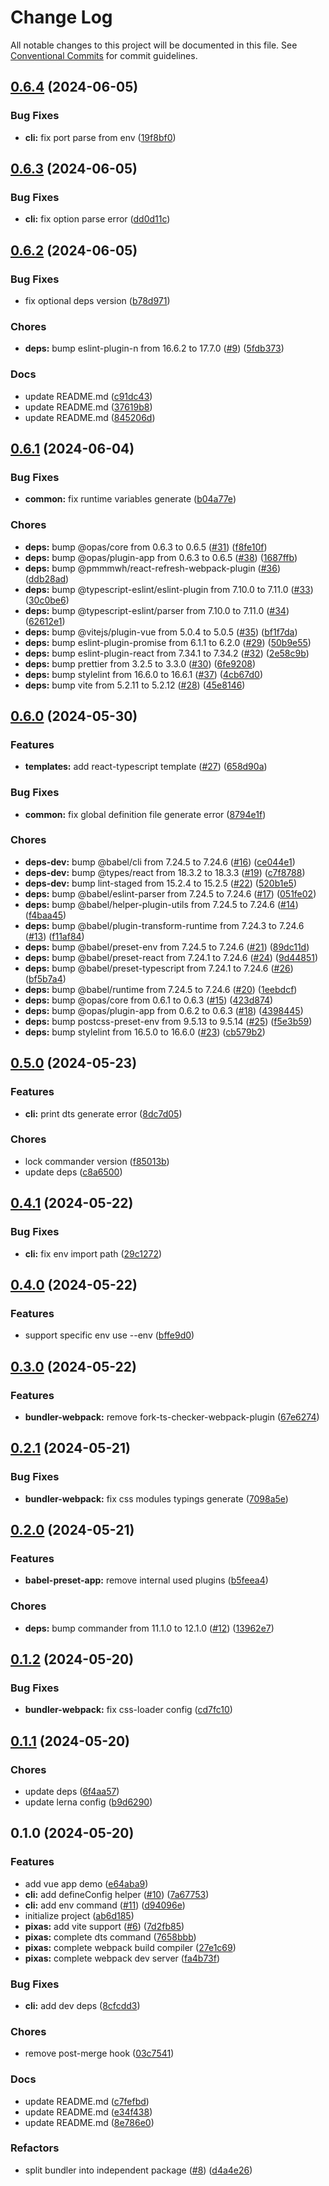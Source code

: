 # Change Log

All notable changes to this project will be documented in this file.
See [Conventional Commits](https://conventionalcommits.org) for commit guidelines.

## [0.6.4](https://github.com/kagawagao/pixas/compare/v0.6.3...v0.6.4) (2024-06-05)

### Bug Fixes

- **cli:** fix port parse from env ([19f8bf0](https://github.com/kagawagao/pixas/commit/19f8bf057ebac52e424a1f76c23b8c2140d541c6))

## [0.6.3](https://github.com/kagawagao/pixas/compare/v0.6.2...v0.6.3) (2024-06-05)

### Bug Fixes

- **cli:** fix option parse error ([dd0d11c](https://github.com/kagawagao/pixas/commit/dd0d11c3310d3499e815731ec1638f0db7f4ee29))

## [0.6.2](https://github.com/kagawagao/pixas/compare/v0.6.1...v0.6.2) (2024-06-05)

### Bug Fixes

- fix optional deps version ([b78d971](https://github.com/kagawagao/pixas/commit/b78d9710b403729a26902fead01dc68866aa04b5))

### Chores

- **deps:** bump eslint-plugin-n from 16.6.2 to 17.7.0 ([#9](https://github.com/kagawagao/pixas/issues/9)) ([5fdb373](https://github.com/kagawagao/pixas/commit/5fdb37366909817fdf8dbde82289fd4d52be6726))

### Docs

- update README.md ([c91dc43](https://github.com/kagawagao/pixas/commit/c91dc434c568b2cd182889d786949a6f299e9501))
- update README.md ([37619b8](https://github.com/kagawagao/pixas/commit/37619b82c4fdf1bf7ad7b23507bca079e1e60f5e))
- update README.md ([845206d](https://github.com/kagawagao/pixas/commit/845206d6ce33c7d50c0aca5df357727abf580fe7))

## [0.6.1](https://github.com/kagawagao/pixas/compare/v0.6.0...v0.6.1) (2024-06-04)

### Bug Fixes

- **common:** fix runtime variables generate ([b04a77e](https://github.com/kagawagao/pixas/commit/b04a77e10279a782e5f0bdde742bfec49bf89328))

### Chores

- **deps:** bump @opas/core from 0.6.3 to 0.6.5 ([#31](https://github.com/kagawagao/pixas/issues/31)) ([f8fe10f](https://github.com/kagawagao/pixas/commit/f8fe10fb6107899f6a4292cbcb0a01175e24c02b))
- **deps:** bump @opas/plugin-app from 0.6.3 to 0.6.5 ([#38](https://github.com/kagawagao/pixas/issues/38)) ([1687ffb](https://github.com/kagawagao/pixas/commit/1687ffb9ef6a1b5f8b5eb67ecfa4b9864518fc7e))
- **deps:** bump @pmmmwh/react-refresh-webpack-plugin ([#36](https://github.com/kagawagao/pixas/issues/36)) ([ddb28ad](https://github.com/kagawagao/pixas/commit/ddb28ada8ac502b2ec1b8475b5cd7c03468a6c41))
- **deps:** bump @typescript-eslint/eslint-plugin from 7.10.0 to 7.11.0 ([#33](https://github.com/kagawagao/pixas/issues/33)) ([30c0be6](https://github.com/kagawagao/pixas/commit/30c0be6727a890eccd68e688f466e8b4ee9c3f79))
- **deps:** bump @typescript-eslint/parser from 7.10.0 to 7.11.0 ([#34](https://github.com/kagawagao/pixas/issues/34)) ([62612e1](https://github.com/kagawagao/pixas/commit/62612e14db360289accb47e1a9260178fb86fb72))
- **deps:** bump @vitejs/plugin-vue from 5.0.4 to 5.0.5 ([#35](https://github.com/kagawagao/pixas/issues/35)) ([bf1f7da](https://github.com/kagawagao/pixas/commit/bf1f7dac1070454fdb5d7915d01a4e4922bd0887))
- **deps:** bump eslint-plugin-promise from 6.1.1 to 6.2.0 ([#29](https://github.com/kagawagao/pixas/issues/29)) ([50b9e55](https://github.com/kagawagao/pixas/commit/50b9e5577dbe09862affbcecfe22819de11b3622))
- **deps:** bump eslint-plugin-react from 7.34.1 to 7.34.2 ([#32](https://github.com/kagawagao/pixas/issues/32)) ([2e58c9b](https://github.com/kagawagao/pixas/commit/2e58c9b62eddf5275302f0e62ed42a3d73a0a04b))
- **deps:** bump prettier from 3.2.5 to 3.3.0 ([#30](https://github.com/kagawagao/pixas/issues/30)) ([6fe9208](https://github.com/kagawagao/pixas/commit/6fe92088eaab68f5bc25ccfc84419e6d4a9b7946))
- **deps:** bump stylelint from 16.6.0 to 16.6.1 ([#37](https://github.com/kagawagao/pixas/issues/37)) ([4cb67d0](https://github.com/kagawagao/pixas/commit/4cb67d0e52047ca8cec8fe1b4d730a1133d3903c))
- **deps:** bump vite from 5.2.11 to 5.2.12 ([#28](https://github.com/kagawagao/pixas/issues/28)) ([45e8146](https://github.com/kagawagao/pixas/commit/45e814624e5112b51990193a709733a5078d67da))

## [0.6.0](https://github.com/kagawagao/pixas/compare/v0.5.0...v0.6.0) (2024-05-30)

### Features

- **templates:** add react-typescript template ([#27](https://github.com/kagawagao/pixas/issues/27)) ([658d90a](https://github.com/kagawagao/pixas/commit/658d90a30f8a468422277fd28be45455f6b3e200))

### Bug Fixes

- **common:** fix global definition file generate error ([8794e1f](https://github.com/kagawagao/pixas/commit/8794e1f6182de4fcdf21dada394de5a1c38d38e8))

### Chores

- **deps-dev:** bump @babel/cli from 7.24.5 to 7.24.6 ([#16](https://github.com/kagawagao/pixas/issues/16)) ([ce044e1](https://github.com/kagawagao/pixas/commit/ce044e1e8468881f33940f778f50e8393a9ed57c))
- **deps-dev:** bump @types/react from 18.3.2 to 18.3.3 ([#19](https://github.com/kagawagao/pixas/issues/19)) ([c7f8788](https://github.com/kagawagao/pixas/commit/c7f87883cd28cb5e20be40af3205ec0630c2bd34))
- **deps-dev:** bump lint-staged from 15.2.4 to 15.2.5 ([#22](https://github.com/kagawagao/pixas/issues/22)) ([520b1e5](https://github.com/kagawagao/pixas/commit/520b1e57efb58ac187223ec1ef773ec5afe679d5))
- **deps:** bump @babel/eslint-parser from 7.24.5 to 7.24.6 ([#17](https://github.com/kagawagao/pixas/issues/17)) ([051fe02](https://github.com/kagawagao/pixas/commit/051fe02faedff1b49a2fd26af20eec9db76be047))
- **deps:** bump @babel/helper-plugin-utils from 7.24.5 to 7.24.6 ([#14](https://github.com/kagawagao/pixas/issues/14)) ([f4baa45](https://github.com/kagawagao/pixas/commit/f4baa4566868d9e3e1ecca7f73a800b04110a947))
- **deps:** bump @babel/plugin-transform-runtime from 7.24.3 to 7.24.6 ([#13](https://github.com/kagawagao/pixas/issues/13)) ([f11af84](https://github.com/kagawagao/pixas/commit/f11af84d9662a15cbb073d6610b3542309ce0840))
- **deps:** bump @babel/preset-env from 7.24.5 to 7.24.6 ([#21](https://github.com/kagawagao/pixas/issues/21)) ([89dc11d](https://github.com/kagawagao/pixas/commit/89dc11d0f1568d242f56fc65b157c74b0c84c431))
- **deps:** bump @babel/preset-react from 7.24.1 to 7.24.6 ([#24](https://github.com/kagawagao/pixas/issues/24)) ([9d44851](https://github.com/kagawagao/pixas/commit/9d448514cd97229c291b56b54f2a532bcbbda6dd))
- **deps:** bump @babel/preset-typescript from 7.24.1 to 7.24.6 ([#26](https://github.com/kagawagao/pixas/issues/26)) ([bf5b7a4](https://github.com/kagawagao/pixas/commit/bf5b7a4cd9425c6fdb793ecfe4180557a78c5875))
- **deps:** bump @babel/runtime from 7.24.5 to 7.24.6 ([#20](https://github.com/kagawagao/pixas/issues/20)) ([1eebdcf](https://github.com/kagawagao/pixas/commit/1eebdcff6b2aa4ea09d9d54fa58989cf42a7ee16))
- **deps:** bump @opas/core from 0.6.1 to 0.6.3 ([#15](https://github.com/kagawagao/pixas/issues/15)) ([423d874](https://github.com/kagawagao/pixas/commit/423d874d3882d310c68f2056d695c64709aeb697))
- **deps:** bump @opas/plugin-app from 0.6.2 to 0.6.3 ([#18](https://github.com/kagawagao/pixas/issues/18)) ([4398445](https://github.com/kagawagao/pixas/commit/4398445ec8ea871102ab7186dbb51b1a781497b7))
- **deps:** bump postcss-preset-env from 9.5.13 to 9.5.14 ([#25](https://github.com/kagawagao/pixas/issues/25)) ([f5e3b59](https://github.com/kagawagao/pixas/commit/f5e3b5937efa8c1d6a6535a79120dc03b7b58d66))
- **deps:** bump stylelint from 16.5.0 to 16.6.0 ([#23](https://github.com/kagawagao/pixas/issues/23)) ([cb579b2](https://github.com/kagawagao/pixas/commit/cb579b2095b875b2cc50ba61c8376b18905fcf1f))

## [0.5.0](https://github.com/kagawagao/pixas/compare/v0.4.1...v0.5.0) (2024-05-23)

### Features

- **cli:** print dts generate error ([8dc7d05](https://github.com/kagawagao/pixas/commit/8dc7d05e618e8dfdbeb93e3a2314479977e24603))

### Chores

- lock commander version ([f85013b](https://github.com/kagawagao/pixas/commit/f85013bc47163facbb50693d03c46017ca5a6936))
- update deps ([c8a6500](https://github.com/kagawagao/pixas/commit/c8a650086d50d4fca10dd2f85663e67d442a4a8a))

## [0.4.1](https://github.com/kagawagao/pixas/compare/v0.4.0...v0.4.1) (2024-05-22)

### Bug Fixes

- **cli:** fix env import path ([29c1272](https://github.com/kagawagao/pixas/commit/29c12727c6b62e0be62eff06f38ff41c42b6cca2))

## [0.4.0](https://github.com/kagawagao/pixas/compare/v0.3.0...v0.4.0) (2024-05-22)

### Features

- support specific env use --env ([bffe9d0](https://github.com/kagawagao/pixas/commit/bffe9d0b7675b12d4ee832c2c2595e6508ff9d67))

## [0.3.0](https://github.com/kagawagao/pixas/compare/v0.2.1...v0.3.0) (2024-05-22)

### Features

- **bundler-webpack:** remove fork-ts-checker-webpack-plugin ([67e6274](https://github.com/kagawagao/pixas/commit/67e6274d87c6c7d131bb69c0d97a8dac644cc4ea))

## [0.2.1](https://github.com/kagawagao/pixas/compare/v0.2.0...v0.2.1) (2024-05-21)

### Bug Fixes

- **bundler-webpack:** fix css modules typings generate ([7098a5e](https://github.com/kagawagao/pixas/commit/7098a5e4209e34921deb22efcb44efc25e08f2b4))

## [0.2.0](https://github.com/kagawagao/pixas/compare/v0.1.2...v0.2.0) (2024-05-21)

### Features

- **babel-preset-app:** remove internal used plugins ([b5feea4](https://github.com/kagawagao/pixas/commit/b5feea4d8003e48bb1779272db25c9663d41c9f9))

### Chores

- **deps:** bump commander from 11.1.0 to 12.1.0 ([#12](https://github.com/kagawagao/pixas/issues/12)) ([13962e7](https://github.com/kagawagao/pixas/commit/13962e74e2a7e3bf455af2684e745a9aa5863f59))

## [0.1.2](https://github.com/kagawagao/pixas/compare/v0.1.1...v0.1.2) (2024-05-20)

### Bug Fixes

- **bundler-webpack:** fix css-loader config ([cd7fc10](https://github.com/kagawagao/pixas/commit/cd7fc106453a6bbaaa5b63ad2bb63bd3a543b0fb))

## [0.1.1](https://github.com/kagawagao/pixas/compare/v0.1.0...v0.1.1) (2024-05-20)

### Chores

- update deps ([6f4aa57](https://github.com/kagawagao/pixas/commit/6f4aa57d0dc1d26a324b78e66c13a62560b1b600))
- update lerna config ([b9d6290](https://github.com/kagawagao/pixas/commit/b9d629011e993a6e5ad943625b859973812a5b44))

## 0.1.0 (2024-05-20)

### Features

- add vue app demo ([e64aba9](https://github.com/kagawagao/pixas/commit/e64aba95667d249fbf36841f4f304047f136cad2))
- **cli:** add defineConfig helper ([#10](https://github.com/kagawagao/pixas/issues/10)) ([7a67753](https://github.com/kagawagao/pixas/commit/7a67753e4a754dd2f83b4e6b4db13f9836786e9b))
- **cli:** add env command ([#11](https://github.com/kagawagao/pixas/issues/11)) ([d94096e](https://github.com/kagawagao/pixas/commit/d94096eacef06699890cb78301d9c6abc3e2fe61))
- initialize project ([ab6d185](https://github.com/kagawagao/pixas/commit/ab6d1855815a0c53fd72b3a844dadd39bae5a002))
- **pixas:** add vite support ([#6](https://github.com/kagawagao/pixas/issues/6)) ([7d2fb85](https://github.com/kagawagao/pixas/commit/7d2fb85fd9d373fb633bbb8d2d7a68a1f6fb7978))
- **pixas:** complete dts command ([7658bbb](https://github.com/kagawagao/pixas/commit/7658bbbe6778fdb52be34577b4f91c8a9a5397d3))
- **pixas:** complete webpack build compiler ([27e1c69](https://github.com/kagawagao/pixas/commit/27e1c694b72c0f1886b9358613d3d403bb70b9c1))
- **pixas:** complete webpack dev server ([fa4b73f](https://github.com/kagawagao/pixas/commit/fa4b73ff462fe22f091ce587bc29476a9673cb45))

### Bug Fixes

- **cli:** add dev deps ([8cfcdd3](https://github.com/kagawagao/pixas/commit/8cfcdd3c0401a665ad484fb0d6ff122ebc73ffa8))

### Chores

- remove post-merge hook ([03c7541](https://github.com/kagawagao/pixas/commit/03c75419ef2454f022ded56e1eba8b34b70c3759))

### Docs

- update README.md ([c7fefbd](https://github.com/kagawagao/pixas/commit/c7fefbdf7292a6e9b28a7ff5ce1d806212c0e029))
- update README.md ([e34f438](https://github.com/kagawagao/pixas/commit/e34f438e047eba102f7253de8cda8aa45fa79264))
- update README.md ([8e786e0](https://github.com/kagawagao/pixas/commit/8e786e0092dcc99cc18abb9a1b1471c4d2268512))

### Refactors

- split bundler into independent package ([#8](https://github.com/kagawagao/pixas/issues/8)) ([d4a4e26](https://github.com/kagawagao/pixas/commit/d4a4e267d0dc96799df3d4ff90871ae52d5d3fc6))
